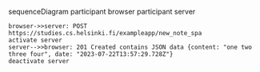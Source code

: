 sequenceDiagram
    participant browser
    participant server

    browser->>server: POST https://studies.cs.helsinki.fi/exampleapp/new_note_spa
    activate server
    server-->>browser: 201 Created contains JSON data {content: "one two three four", date: "2023-07-22T13:57:29.728Z"}
    deactivate server